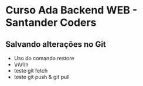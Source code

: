 # Curso Ada Backend WEB - Santander Coders

## Salvando alterações no Git

* Uso do comando restore
* \n\n\n
* teste git fetch
* teste git push & git pull
